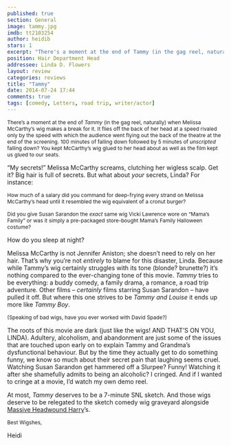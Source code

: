 ```yaml
---
published: true
section: General
image: tammy.jpg
imdb: tt2103254
author: heidib
stars: 1
excerpt: "There's a moment at the end of Tammy (in the gag reel, naturally) when Melissa McCarthy's wig makes a break for it. It flies off the back of her head at a speed rivaled only by the speed with which the audience went flying out the back of the theatre at the end of the screening."
position: Hair Department Head
addressee: Linda D. Flowers
layout: review
categories: reviews
title: "Tammy"
date: 2014-07-24 17:44
comments: true
tags: [comedy, Letters, road trip, writer/actor]
---
```

<p><span style="font-size:12px;">There&rsquo;s a moment at the end of </span><em style="font-size:12px;">Tammy&nbsp;</em><span style="font-size:12px;">(in the gag reel, naturally) when Melissa McCarthy&rsquo;s wig makes a break for it. It flies off the back of her head at a speed rivaled only by the speed with which the audience went flying out the back of the theatre at the end of the screening. 100 minutes of falling down followed by 5 minutes of </span><em style="font-size:12px;">unscripted</em><span style="font-size:12px;"> falling down? You kept McCarthy&rsquo;s wig glued to her head about as well as the film kept us glued to our seats.</span></p>
<p>&ldquo;My secrets!&rdquo; Melissa McCarthy screams, clutching her wigless scalp. Get it? Big hair is full of secrets. But what about <em>your</em> secrets, Linda? For instance:</p>
<p><span style="font-size:12px;">How much of a salary did you command for deep-frying every strand on Melissa McCarthy&rsquo;s head until it resembled the wig equivalent of a cronut burger? &nbsp;</span></p>
<p><span style="font-size:12px;">Did you give Susan Sarandon the </span><em style="font-size:12px;">exact</em><span style="font-size:12px;"> same wig Vicki Lawrence wore on &ldquo;Mama&rsquo;s Family&#8221; or was it simply a pre-packaged store-bought Mama&rsquo;s Family Halloween costume?</span></p>
<p>How do you sleep at night?<span style="font-size:12px;">&nbsp;</span></p>
<p>Melissa McCarthy is not Jennifer Aniston; she doesn&rsquo;t need to rely on her hair. That&rsquo;s why you&rsquo;re not <em>entirely</em> to blame for this disaster, Linda. Because while Tammy&rsquo;s wig certainly struggles with its tone (blonde? brunette?) it&rsquo;s nothing compared to the ever-changing tone of this movie. <em>Tammy</em> tries to be everything: a buddy comedy, a family drama, a romance, a road trip adventure. Other films &ndash; <em>certainly </em>films starring Susan Sarandon &ndash; have pulled it off. But where this one strives to be <em>Tammy and Louise</em> it ends up more like <em>Tammy Boy</em>.</p>
<p><span style="font-size:12px;">(Speaking of bad wigs, have you ever worked with David Spade?)</span><span style="font-size:12px;">&nbsp;</span></p>
<p>The roots of this movie are dark (just like the wigs! AND THAT&rsquo;S ON YOU, LINDA). Adultery, alcoholism, and abandonment are just some of the issues that are touched upon early on to explain Tammy and Grandma&rsquo;s dysfunctional behaviour. But by the time they actually get to do something funny, we know so much about their secret pain that laughing seems cruel. Watching Susan Sarandon get hammered off a Slurpee? Funny! Watching it after she shamefully admits to being an alcoholic? I cringed. And if I wanted to cringe at a movie, I&rsquo;d watch my own demo reel.<span style="font-size:12px;">&nbsp;</span></p>
<p>At most, <em>Tammy</em> deserves to be a 7-minute SNL sketch. And those wigs deserve to be relegated to the sketch comedy wig graveyard alongside <a href="https://screen.yahoo.com/massive-head-wound-harry-000000823.html">Massive Headwound Harry</a>&rsquo;s.</p>
<p><span style="font-size:12px;">Best Wigshes,</span></p>
<p>Heidi</p>